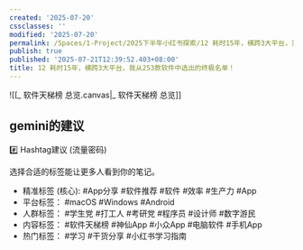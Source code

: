 ```yaml
---
created: '2025-07-20'
cssclasses: ''
modified: '2025-07-20'
permalink: /Spaces/1-Project/2025下半年小红书探索/12 耗时15年，横跨3大平台，我从253款软件中选出的终极名单！.md
publish: true
published: '2025-07-21T12:39:52.403+08:00'
title: 12 耗时15年，横跨3大平台，我从253款软件中选出的终极名单！
---
```

![[_ 软件天梯榜 总览.canvas|_ 软件天梯榜 总览]]

## gemini的建议

#️⃣ Hashtag建议 (流量密码)

选择合适的标签能让更多人看到你的笔记。

- 精准标签 (核心): ⁠#App分享 ⁠#软件推荐 ⁠#软件 ⁠#效率 ⁠#生产力 ⁠#App 	
- 平台标签： ⁠#macOS ⁠#Windows ⁠#Android 	
- 人群标签： ⁠#学生党 ⁠#打工人 ⁠#考研党 ⁠#程序员 ⁠#设计师 ⁠#数字游民 	
- 内容标签： ⁠#软件天梯榜 ⁠#神仙App ⁠#小众App ⁠#电脑软件 ⁠#手机App 	
- 热门标签： ⁠#学习 ⁠#干货分享 ⁠#小红书学习指南
